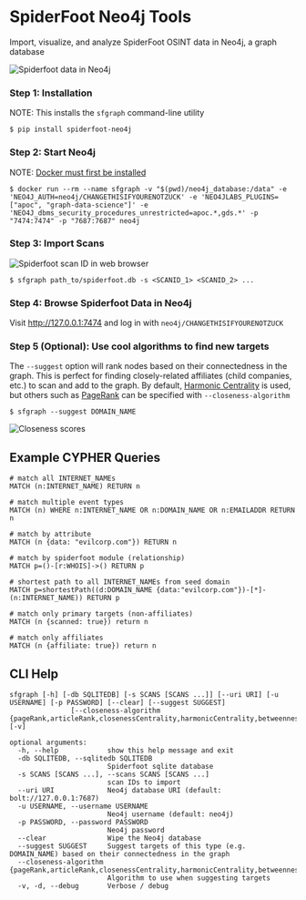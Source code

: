 # SpiderFoot Neo4j Tools
Import, visualize, and analyze SpiderFoot OSINT data in Neo4j, a graph database

![Spiderfoot data in Neo4j](https://user-images.githubusercontent.com/20261699/129265805-056ef29a-aea9-4be0-90fc-383ae15510c5.png)

### Step 1: Installation
NOTE: This installs the `sfgraph` command-line utility
~~~
$ pip install spiderfoot-neo4j
~~~
### Step 2: Start Neo4j
NOTE: [Docker must first be installed](https://docs.docker.com/get-docker/)
~~~
$ docker run --rm --name sfgraph -v "$(pwd)/neo4j_database:/data" -e 'NEO4J_AUTH=neo4j/CHANGETHISIFYOURENOTZUCK' -e 'NEO4JLABS_PLUGINS=["apoc", "graph-data-science"]' -e 'NEO4J_dbms_security_procedures_unrestricted=apoc.*,gds.*' -p "7474:7474" -p "7687:7687" neo4j
~~~
### Step 3: Import Scans

![Spiderfoot scan ID in web browser](https://user-images.githubusercontent.com/20261699/129256011-ff751637-afdd-4632-8335-24ffae2ff65e.png)
~~~
$ sfgraph path_to/spiderfoot.db -s <SCANID_1> <SCANID_2> ...
~~~

### Step 4: Browse Spiderfoot Data in Neo4j
Visit http://127.0.0.1:7474 and log in with `neo4j/CHANGETHISIFYOURENOTZUCK`

### Step 5 (Optional): Use cool algorithms to find new targets
The `--suggest` option will rank nodes based on their connectedness in the graph. This is perfect for finding closely-related affiliates (child companies, etc.) to scan and add to the graph. By default, [Harmonic Centrality](https://neo4j.com/docs/graph-data-science/current/algorithms/harmonic-centrality/) is used, but others such as [PageRank](https://neo4j.com/docs/graph-data-science/current/algorithms/page-rank/) can be specified with `--closeness-algorithm`
~~~
$ sfgraph --suggest DOMAIN_NAME
~~~

![Closeness scores](https://user-images.githubusercontent.com/20261699/129263951-977d1092-8fdd-4ea1-bccb-d1ab6e4a6612.png)

## Example CYPHER Queries
~~~
# match all INTERNET_NAMEs
MATCH (n:INTERNET_NAME) RETURN n

# match multiple event types
MATCH (n) WHERE n:INTERNET_NAME OR n:DOMAIN_NAME OR n:EMAILADDR RETURN n

# match by attribute
MATCH (n {data: "evilcorp.com"}) RETURN n

# match by spiderfoot module (relationship)
MATCH p=()-[r:WHOIS]->() RETURN p

# shortest path to all INTERNET_NAMEs from seed domain
MATCH p=shortestPath((d:DOMAIN_NAME {data:"evilcorp.com"})-[*]-(n:INTERNET_NAME)) RETURN p

# match only primary targets (non-affiliates)
MATCH (n {scanned: true}) return n

# match only affiliates
MATCH (n {affiliate: true}) return n
~~~

## CLI Help
~~~
sfgraph [-h] [-db SQLITEDB] [-s SCANS [SCANS ...]] [--uri URI] [-u USERNAME] [-p PASSWORD] [--clear] [--suggest SUGGEST]
               [--closeness-algorithm {pageRank,articleRank,closenessCentrality,harmonicCentrality,betweennessCentrality,eigenvectorCentrality}] [-v]

optional arguments:
  -h, --help            show this help message and exit
  -db SQLITEDB, --sqlitedb SQLITEDB
                        Spiderfoot sqlite database
  -s SCANS [SCANS ...], --scans SCANS [SCANS ...]
                        scan IDs to import
  --uri URI             Neo4j database URI (default: bolt://127.0.0.1:7687)
  -u USERNAME, --username USERNAME
                        Neo4j username (default: neo4j)
  -p PASSWORD, --password PASSWORD
                        Neo4j password
  --clear               Wipe the Neo4j database
  --suggest SUGGEST     Suggest targets of this type (e.g. DOMAIN_NAME) based on their connectedness in the graph
  --closeness-algorithm {pageRank,articleRank,closenessCentrality,harmonicCentrality,betweennessCentrality,eigenvectorCentrality}
                        Algorithm to use when suggesting targets
  -v, -d, --debug       Verbose / debug
~~~